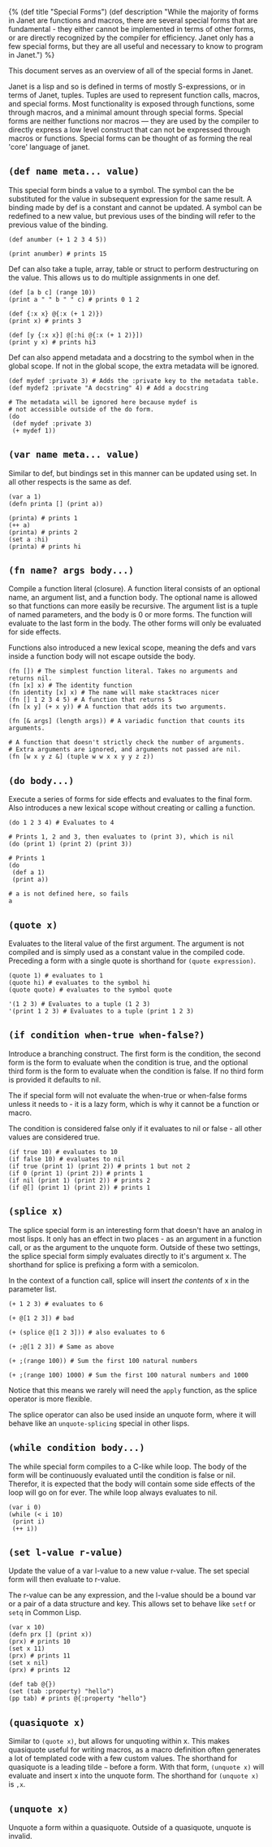 {%
(def title "Special Forms")
(def description "While the majority of forms in Janet
 are functions and macros, there are several special forms
 that are fundamental - they either cannot be implemented in
 terms of other forms, or are directly recognized by the compiler
 for efficiency. Janet only has a few special forms, but they
 are all useful and necessary to know to program in Janet.")
%}

This document serves as an overview of all of the special forms in Janet.

Janet is a lisp and so is defined in terms of mostly S-expressions, or
in terms of Janet, tuples. Tuples are used to represent function calls, macros,
and special forms. Most functionality is exposed through functions, some
through macros, and a minimal amount through special forms. Special forms
are neither functions nor macros &mdash; they are used by the compiler to directly
express a low level construct that can not be expressed through macros or functions.
Special forms can be thought of as forming the real 'core' language of janet.

## `(def name meta... value)`

This special form binds a value to a symbol. The symbol can the be substituted
for the value in subsequent expression for the same result. A binding made by def
is a constant and cannot be updated. A symbol can be redefined to a new value, but previous
uses of the binding will refer to the previous value of the binding.

```janet
(def anumber (+ 1 2 3 4 5))

(print anumber) # prints 15
```

Def can also take a tuple, array, table or struct to perform destructuring
on the value. This allows us to do multiple assignments in one def.

```janet
(def [a b c] (range 10))
(print a " " b " " c) # prints 0 1 2

(def {:x x} @{:x (+ 1 2)})
(print x) # prints 3

(def [y {:x x}] @[:hi @{:x (+ 1 2)}])
(print y x) # prints hi3
```

Def can also append metadata and a docstring to the symbol when in the global scope.
If not in the global scope, the extra metadata will be ignored.

```janet
(def mydef :private 3) # Adds the :private key to the metadata table.
(def mydef2 :private "A docstring" 4) # Add a docstring

# The metadata will be ignored here because mydef is
# not accessible outside of the do form.
(do
 (def mydef :private 3)
 (+ mydef 1))
```

## `(var name meta... value)`

Similar to def, but bindings set in this manner can be updated using set. In all other respects is the
same as def.

```janet
(var a 1)
(defn printa [] (print a))

(printa) # prints 1
(++ a)
(printa) # prints 2
(set a :hi)
(printa) # prints hi
```

## `(fn name? args body...)`

Compile a function literal (closure). A function literal consists of an optional name, an
argument list, and a function body. The optional name is allowed so that functions can
more easily be recursive. The argument list is a tuple of named parameters, and the body
is 0 or more forms. The function will evaluate to the last form in the body. The other forms
will only be evaluated for side effects.

Functions also introduced a new lexical scope, meaning the defs and vars inside a function
body will not escape outside the body.

```janet
(fn []) # The simplest function literal. Takes no arguments and returns nil.
(fn [x] x) # The identity function
(fn identity [x] x) # The name will make stacktraces nicer
(fn [] 1 2 3 4 5) # A function that returns 5
(fn [x y] (+ x y)) # A function that adds its two arguments.

(fn [& args] (length args)) # A variadic function that counts its arguments.

# A function that doesn't strictly check the number of arguments.
# Extra arguments are ignored, and arguments not passed are nil.
(fn [w x y z &] (tuple w w x x y y z z))
```

## `(do body...)`

Execute a series of forms for side effects and evaluates to the final form. Also
introduces a new lexical scope without creating or calling a function.

```janet
(do 1 2 3 4) # Evaluates to 4

# Prints 1, 2 and 3, then evaluates to (print 3), which is nil
(do (print 1) (print 2) (print 3))

# Prints 1
(do
 (def a 1)
 (print a))

# a is not defined here, so fails
a
```

## `(quote x)`

Evaluates to the literal value of the first argument. The argument is not compiled
and is simply used as a constant value in the compiled code. Preceding a form with a
single quote is shorthand for `(quote expression)`.

```janet
(quote 1) # evaluates to 1
(quote hi) # evaluates to the symbol hi
(quote quote) # evaluates to the symbol quote

'(1 2 3) # Evaluates to a tuple (1 2 3)
'(print 1 2 3) # Evaluates to a tuple (print 1 2 3)
```

## `(if condition when-true when-false?)`

Introduce a branching construct. The first form is the condition, the second
form is the form to evaluate when the condition is true, and the optional
third form is the form to evaluate when the condition is false. If no third
form is provided it defaults to nil.

The if special form will not evaluate the when-true or when-false forms unless
it needs to - it is a lazy form, which is why it cannot be a function or macro.

The condition is considered false only if it evaluates to nil or false - all other values
are considered true.

```janet
(if true 10) # evaluates to 10
(if false 10) # evaluates to nil
(if true (print 1) (print 2)) # prints 1 but not 2
(if 0 (print 1) (print 2)) # prints 1
(if nil (print 1) (print 2)) # prints 2
(if @[] (print 1) (print 2)) # prints 1
```

## `(splice x)`

The splice special form is an interesting form that doesn't have an analog in most lisps.
It only has an effect in two places - as an argument in a function call, or as the argument
to the unquote form. Outside of these two settings, the splice special form simply evaluates
directly to it's argument x. The shorthand for splice is prefixing a form with a semicolon.

In the context of a function call, splice will insert *the contents* of x in the parameter list.

```janet
(+ 1 2 3) # evaluates to 6

(+ @[1 2 3]) # bad

(+ (splice @[1 2 3])) # also evaluates to 6

(+ ;@[1 2 3]) # Same as above

(+ ;(range 100)) # Sum the first 100 natural numbers

(+ ;(range 100) 1000) # Sum the first 100 natural numbers and 1000
```

Notice that this means we rarely will need the `apply` function, as the splice operator is more flexible.

The splice operator can also be used inside an unquote form, where it will behave like
an `unquote-splicing` special in other lisps.

## `(while condition body...)`

The while special form compiles to a C-like while loop. The body of the form will be continuously evaluated
until the condition is false or nil. Therefor, it is expected that the body will contain some side effects
of the loop will go on for ever. The while loop always evaluates to nil.

```janet
(var i 0)
(while (< i 10)
 (print i)
 (++ i))
```

## `(set l-value r-value)`

Update the value of a var l-value to a new value r-value. The set special form will then evaluate to r-value.

The r-value can be any expression, and the l-value should be a bound var or a pair of
a data structure and key. This allows set to behave like `setf` or `setq` in Common Lisp.

```janet
(var x 10)
(defn prx [] (print x))
(prx) # prints 10
(set x 11)
(prx) # prints 11
(set x nil)
(prx) # prints 12

(def tab @{})
(set (tab :property) "hello")
(pp tab) # prints @{:property "hello"}
```

## `(quasiquote x)`

Similar to `(quote x)`, but allows for unquoting within x. This makes quasiquote useful for
writing macros, as a macro definition often generates a lot of templated code with a
few custom values. The shorthand for quasiquote is a leading tilde `~` before a form. With
that form, `(unquote x)` will evaluate and insert x into the unquote form. The shorthand for
`(unquote x)` is `,x`.

## `(unquote x)`

Unquote a form within a quasiquote. Outside of a quasiquote, unquote is invalid.

